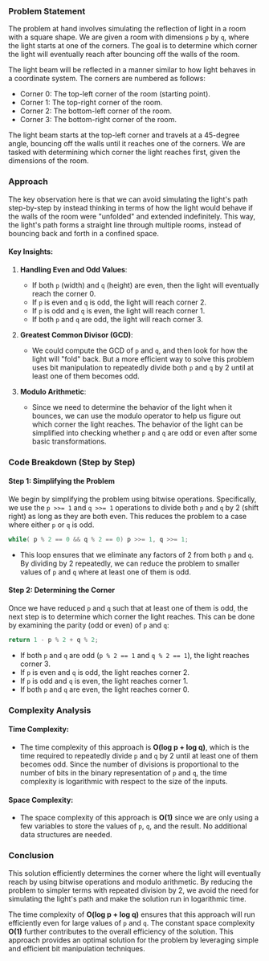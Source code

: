 ### Problem Statement

The problem at hand involves simulating the reflection of light in a room with a square shape. We are given a room with dimensions `p` by `q`, where the light starts at one of the corners. The goal is to determine which corner the light will eventually reach after bouncing off the walls of the room.

The light beam will be reflected in a manner similar to how light behaves in a coordinate system. The corners are numbered as follows:

- Corner 0: The top-left corner of the room (starting point).
- Corner 1: The top-right corner of the room.
- Corner 2: The bottom-left corner of the room.
- Corner 3: The bottom-right corner of the room.

The light beam starts at the top-left corner and travels at a 45-degree angle, bouncing off the walls until it reaches one of the corners. We are tasked with determining which corner the light reaches first, given the dimensions of the room.

### Approach

The key observation here is that we can avoid simulating the light's path step-by-step by instead thinking in terms of how the light would behave if the walls of the room were "unfolded" and extended indefinitely. This way, the light's path forms a straight line through multiple rooms, instead of bouncing back and forth in a confined space.

#### Key Insights:
1. **Handling Even and Odd Values**:
   - If both `p` (width) and `q` (height) are even, then the light will eventually reach the corner 0.
   - If `p` is even and `q` is odd, the light will reach corner 2.
   - If `p` is odd and `q` is even, the light will reach corner 1.
   - If both `p` and `q` are odd, the light will reach corner 3.

2. **Greatest Common Divisor (GCD)**:
   - We could compute the GCD of `p` and `q`, and then look for how the light will "fold" back. But a more efficient way to solve this problem uses bit manipulation to repeatedly divide both `p` and `q` by 2 until at least one of them becomes odd.

3. **Modulo Arithmetic**:
   - Since we need to determine the behavior of the light when it bounces, we can use the modulo operator to help us figure out which corner the light reaches. The behavior of the light can be simplified into checking whether `p` and `q` are odd or even after some basic transformations.

### Code Breakdown (Step by Step)

#### Step 1: Simplifying the Problem

We begin by simplifying the problem using bitwise operations. Specifically, we use the `p >>= 1` and `q >>= 1` operations to divide both `p` and `q` by 2 (shift right) as long as they are both even. This reduces the problem to a case where either `p` or `q` is odd.

```cpp
while( p % 2 == 0 && q % 2 == 0) p >>= 1, q >>= 1;
```

- This loop ensures that we eliminate any factors of 2 from both `p` and `q`. By dividing by 2 repeatedly, we can reduce the problem to smaller values of `p` and `q` where at least one of them is odd.

#### Step 2: Determining the Corner

Once we have reduced `p` and `q` such that at least one of them is odd, the next step is to determine which corner the light reaches. This can be done by examining the parity (odd or even) of `p` and `q`:

```cpp
return 1 - p % 2 + q % 2;
```

- If both `p` and `q` are odd (`p % 2 == 1` and `q % 2 == 1`), the light reaches corner 3.
- If `p` is even and `q` is odd, the light reaches corner 2.
- If `p` is odd and `q` is even, the light reaches corner 1.
- If both `p` and `q` are even, the light reaches corner 0.

### Complexity Analysis

#### Time Complexity:

- The time complexity of this approach is **O(log p + log q)**, which is the time required to repeatedly divide `p` and `q` by 2 until at least one of them becomes odd. Since the number of divisions is proportional to the number of bits in the binary representation of `p` and `q`, the time complexity is logarithmic with respect to the size of the inputs.

#### Space Complexity:

- The space complexity of this approach is **O(1)** since we are only using a few variables to store the values of `p`, `q`, and the result. No additional data structures are needed.

### Conclusion

This solution efficiently determines the corner where the light will eventually reach by using bitwise operations and modulo arithmetic. By reducing the problem to simpler terms with repeated division by 2, we avoid the need for simulating the light's path and make the solution run in logarithmic time.

The time complexity of **O(log p + log q)** ensures that this approach will run efficiently even for large values of `p` and `q`. The constant space complexity **O(1)** further contributes to the overall efficiency of the solution. This approach provides an optimal solution for the problem by leveraging simple and efficient bit manipulation techniques.
